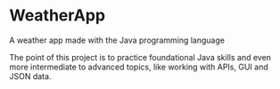 # WeatherApp
A weather app made with the Java programming language

The point of this project is to practice foundational Java
skills and even more intermediate to advanced topics, like
working with APIs, GUI and JSON data.
